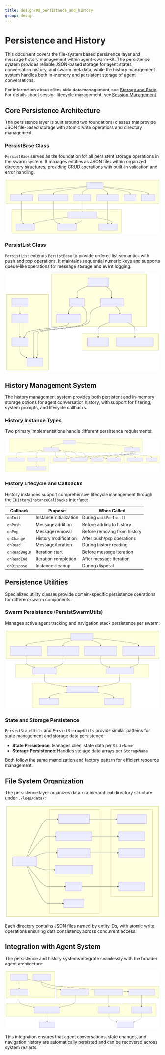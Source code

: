 ```yaml
---
title: design/08_persistance_and_history
group: design
---
```


# Persistence and History

This document covers the file-system based persistence layer and message history management within agent-swarm-kit. The persistence system provides reliable JSON-based storage for agent states, conversation history, and swarm metadata, while the history management system handles both in-memory and persistent storage of agent conversations.

For information about client-side data management, see [Storage and State](./2_Core_Components.md). For details about session lifecycle management, see [Session Management](./2_Core_Components.md).

## Core Persistence Architecture

The persistence layer is built around two foundational classes that provide JSON file-based storage with atomic write operations and directory management.

### PersistBase Class

`PersistBase` serves as the foundation for all persistent storage operations in the swarm system. It manages entities as JSON files within organized directory structures, providing CRUD operations with built-in validation and error handling.

![Mermaid Diagram](./diagrams\8_Persistence_and_History_0.svg)

### PersistList Class

`PersistList` extends `PersistBase` to provide ordered list semantics with push and pop operations. It maintains sequential numeric keys and supports queue-like operations for message storage and event logging.

![Mermaid Diagram](./diagrams\8_Persistence_and_History_1.svg)

## History Management System

The history management system provides both persistent and in-memory storage options for agent conversation history, with support for filtering, system prompts, and lifecycle callbacks.

### History Instance Types

Two primary implementations handle different persistence requirements:

![Mermaid Diagram](./diagrams\8_Persistence_and_History_2.svg)

### History Lifecycle and Callbacks

History instances support comprehensive lifecycle management through the `IHistoryInstanceCallbacks` interface:

| Callback | Purpose | When Called |
|----------|---------|-------------|
| `onInit` | Instance initialization | During `waitForInit()` |
| `onPush` | Message addition | Before adding to history |
| `onPop` | Message removal | Before removing from history |
| `onChange` | History modification | After push/pop operations |
| `onRead` | Message iteration | During history reading |
| `onReadBegin` | Iteration start | Before message iteration |
| `onReadEnd` | Iteration completion | After message iteration |
| `onDispose` | Instance cleanup | During disposal |

## Persistence Utilities

Specialized utility classes provide domain-specific persistence operations for different swarm components.

### Swarm Persistence (PersistSwarmUtils)

Manages active agent tracking and navigation stack persistence per swarm:

![Mermaid Diagram](./diagrams\8_Persistence_and_History_3.svg)

### State and Storage Persistence

`PersistStateUtils` and `PersistStorageUtils` provide similar patterns for state management and storage data persistence:

- **State Persistence**: Manages client state data per `StateName`
- **Storage Persistence**: Handles storage data arrays per `StorageName`

Both follow the same memoization and factory pattern for efficient resource management.

## File System Organization

The persistence layer organizes data in a hierarchical directory structure under `./logs/data/`:

![Mermaid Diagram](./diagrams\8_Persistence_and_History_4.svg)

Each directory contains JSON files named by entity IDs, with atomic write operations ensuring data consistency across concurrent access.

## Integration with Agent System

The persistence and history systems integrate seamlessly with the broader agent architecture:

![Mermaid Diagram](./diagrams\8_Persistence_and_History_5.svg)

This integration ensures that agent conversations, state changes, and navigation history are automatically persisted and can be recovered across system restarts.

